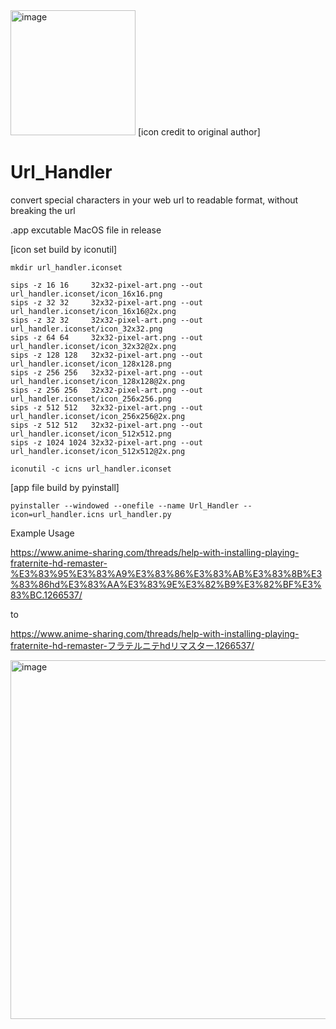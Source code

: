 <img src="https://github.com/Mikami063/Url_Handler/assets/114184664/739fd3b7-1686-4b59-ad21-7f3dad188808" alt="image" width="200" />
[icon credit to original author]

# Url_Handler

convert special characters in your web url to readable format, without breaking the url

.app excutable MacOS file in release

[icon set build by iconutil]

```
mkdir url_handler.iconset

sips -z 16 16     32x32-pixel-art.png --out url_handler.iconset/icon_16x16.png
sips -z 32 32     32x32-pixel-art.png --out url_handler.iconset/icon_16x16@2x.png
sips -z 32 32     32x32-pixel-art.png --out url_handler.iconset/icon_32x32.png
sips -z 64 64     32x32-pixel-art.png --out url_handler.iconset/icon_32x32@2x.png
sips -z 128 128   32x32-pixel-art.png --out url_handler.iconset/icon_128x128.png
sips -z 256 256   32x32-pixel-art.png --out url_handler.iconset/icon_128x128@2x.png
sips -z 256 256   32x32-pixel-art.png --out url_handler.iconset/icon_256x256.png
sips -z 512 512   32x32-pixel-art.png --out url_handler.iconset/icon_256x256@2x.png
sips -z 512 512   32x32-pixel-art.png --out url_handler.iconset/icon_512x512.png
sips -z 1024 1024 32x32-pixel-art.png --out url_handler.iconset/icon_512x512@2x.png

iconutil -c icns url_handler.iconset
```

[app file build by pyinstall]

```
pyinstaller --windowed --onefile --name Url_Handler --icon=url_handler.icns url_handler.py
```

Example Usage

https://www.anime-sharing.com/threads/help-with-installing-playing-fraternite-hd-remaster-%E3%83%95%E3%83%A9%E3%83%86%E3%83%AB%E3%83%8B%E3%83%86hd%E3%83%AA%E3%83%9E%E3%82%B9%E3%82%BF%E3%83%BC.1266537/

to

https://www.anime-sharing.com/threads/help-with-installing-playing-fraternite-hd-remaster-フラテルニテhdリマスター.1266537/


<img width="574" alt="image" src="https://github.com/Mikami063/Url_Handler/assets/114184664/ad782cf9-7852-4517-9276-9d3b5ad32805">

